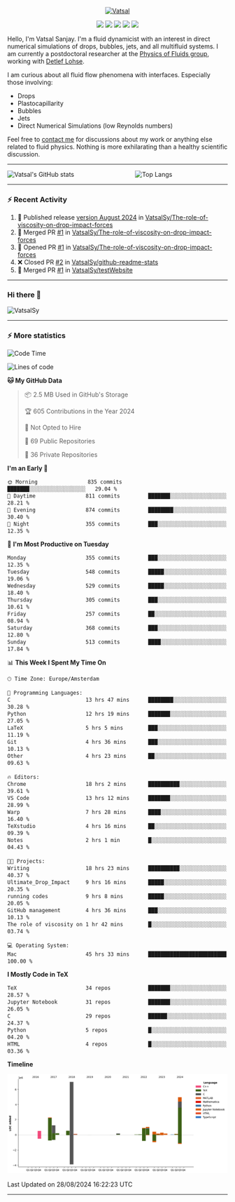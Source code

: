 <center>

[<img alt="Vatsal" width="200px" src="https://www.dropbox.com/s/dxyybgtblo8er6h/Logo_Vatsal_Vector.png?raw=1">](https://www.vatsalsanjay.com)

[<img src="https://img.shields.io/badge/googlescholar-4285F4?&style=for-the-badge&logo=googlescholar&logoColor=white">](https://scholar.google.com/citations?hl=en&user=67aQviYAAAAJ)
[<img src="https://img.shields.io/static/v1.svg?&style=for-the-badge&logo=ResearchGate&label=&message=ResearchGate&logoColor=white&color=green">](https://www.researchgate.net/profile/Vatsal-Sanjay-2)
[<img src="https://img.shields.io/badge/twitter-1DA1F2?&style=for-the-badge&logo=twitter&logoColor=white">](https://twitter.com/VatsalSanjay)
[<img src="https://img.shields.io/badge/linkedin-0A66C2?&style=for-the-badge&logo=linkedin">](https://www.linkedin.com/in/vatsalsanjay/)
[<img src="https://img.shields.io/badge/orcid-A6CE39?&style=for-the-badge&logo=orcid&logoColor=white">](https://orcid.org/0000-0002-4293-6099)

</center>

Hello, I'm Vatsal Sanjay. I'm a fluid dynamicist with an interest in direct numerical simulations of drops, bubbles, jets, and all multifluid systems. I am currently a postdoctoral researcher at the [Physics of Fluids group](https://pof.tnw.utwente.nl), working with [Detlef Lohse](https://en.wikipedia.org/wiki/Detlef_Lohse). 

I am curious about all fluid flow phenomena with interfaces. Especially those involving:

- Drops
- Plastocapillarity
- Bubbles
- Jets
- Direct Numerical Simulations (low Reynolds numbers)

Feel free to [contact me](mailto:contact@vatsalsanjay.com) for discussions about my work or anything else related to fluid physics. Nothing is more exhilarating than a healthy scientific discussion.

<!-- ![Vatsal's GitHub stats](https://github-readme-stats-xi-wine-74.vercel.app/api?username=VatsalSy&show_icons=true&theme=vision-friendly-dark)

![Top Langs](https://github-readme-stats-xi-wine-74.vercel.app/api/top-langs/?username=VatsalSy&layout=compact&theme=vision-friendly-dark) -->

---
<div style="display: flex; justify-content: space-between;">
    <img src="https://github-readme-stats-xi-wine-74.vercel.app/api?username=VatsalSy&show_icons=true&theme=vision-friendly-dark" alt="Vatsal's GitHub stats" style="width: 55%;">
    <img src="https://github-readme-stats-xi-wine-74.vercel.app/api/top-langs/?username=VatsalSy&layout=compact&theme=vision-friendly-dark" alt="Top Langs" style="width: 42%;">
</div>

---

### :zap: Recent Activity

<!--START_SECTION:activity-->
1. 🚀 Published release [version August 2024](https://github.com/VatsalSy/The-role-of-viscosity-on-drop-impact-forces/releases/tag/v1.0) in [VatsalSy/The-role-of-viscosity-on-drop-impact-forces](https://github.com/VatsalSy/The-role-of-viscosity-on-drop-impact-forces)
2. 🎉 Merged PR [#1](https://github.com/VatsalSy/The-role-of-viscosity-on-drop-impact-forces/pull/1) in [VatsalSy/The-role-of-viscosity-on-drop-impact-forces](https://github.com/VatsalSy/The-role-of-viscosity-on-drop-impact-forces)
3. 💪 Opened PR [#1](https://github.com/VatsalSy/The-role-of-viscosity-on-drop-impact-forces/pull/1) in [VatsalSy/The-role-of-viscosity-on-drop-impact-forces](https://github.com/VatsalSy/The-role-of-viscosity-on-drop-impact-forces)
4. ❌ Closed PR [#2](https://github.com/VatsalSy/github-readme-stats/pull/2) in [VatsalSy/github-readme-stats](https://github.com/VatsalSy/github-readme-stats)
5. 🎉 Merged PR [#1](https://github.com/VatsalSy/testWebsite/pull/1) in [VatsalSy/testWebsite](https://github.com/VatsalSy/testWebsite)
<!--END_SECTION:activity-->
---

### Hi there 👋
<p align="left"> <img src="https://komarev.com/ghpvc/?username=VatsalSy&label=Profile%20views&color=orange&style=for-the-badge" alt="VatsalSy" /> </p>

---
### :zap: More statistics

<!--START_SECTION:waka-->
![Code Time](http://img.shields.io/badge/Code%20Time-239%20hrs%2037%20mins-blue)

![Lines of code](https://img.shields.io/badge/From%20Hello%20World%20I%27ve%20Written-20.3%20million%20lines%20of%20code-blue)

**🐱 My GitHub Data** 

> 📦 2.5 MB Used in GitHub's Storage 
 > 
> 🏆 605 Contributions in the Year 2024
 > 
> 🚫 Not Opted to Hire
 > 
> 📜 69 Public Repositories 
 > 
> 🔑 36 Private Repositories 
 > 
**I'm an Early 🐤** 

```text
🌞 Morning                835 commits         ███████░░░░░░░░░░░░░░░░░░   29.04 % 
🌆 Daytime                811 commits         ███████░░░░░░░░░░░░░░░░░░   28.21 % 
🌃 Evening                874 commits         ████████░░░░░░░░░░░░░░░░░   30.40 % 
🌙 Night                  355 commits         ███░░░░░░░░░░░░░░░░░░░░░░   12.35 % 
```
📅 **I'm Most Productive on Tuesday** 

```text
Monday                   355 commits         ███░░░░░░░░░░░░░░░░░░░░░░   12.35 % 
Tuesday                  548 commits         █████░░░░░░░░░░░░░░░░░░░░   19.06 % 
Wednesday                529 commits         █████░░░░░░░░░░░░░░░░░░░░   18.40 % 
Thursday                 305 commits         ███░░░░░░░░░░░░░░░░░░░░░░   10.61 % 
Friday                   257 commits         ██░░░░░░░░░░░░░░░░░░░░░░░   08.94 % 
Saturday                 368 commits         ███░░░░░░░░░░░░░░░░░░░░░░   12.80 % 
Sunday                   513 commits         ████░░░░░░░░░░░░░░░░░░░░░   17.84 % 
```


📊 **This Week I Spent My Time On** 

```text
🕑︎ Time Zone: Europe/Amsterdam

💬 Programming Languages: 
C                        13 hrs 47 mins      ████████░░░░░░░░░░░░░░░░░   30.28 % 
Python                   12 hrs 19 mins      ███████░░░░░░░░░░░░░░░░░░   27.05 % 
LaTeX                    5 hrs 5 mins        ███░░░░░░░░░░░░░░░░░░░░░░   11.19 % 
Git                      4 hrs 36 mins       ███░░░░░░░░░░░░░░░░░░░░░░   10.13 % 
Other                    4 hrs 23 mins       ██░░░░░░░░░░░░░░░░░░░░░░░   09.63 % 

🔥 Editors: 
Chrome                   18 hrs 2 mins       ██████████░░░░░░░░░░░░░░░   39.61 % 
VS Code                  13 hrs 12 mins      ███████░░░░░░░░░░░░░░░░░░   28.99 % 
Warp                     7 hrs 28 mins       ████░░░░░░░░░░░░░░░░░░░░░   16.40 % 
TeXstudio                4 hrs 16 mins       ██░░░░░░░░░░░░░░░░░░░░░░░   09.39 % 
Notes                    2 hrs 1 min         █░░░░░░░░░░░░░░░░░░░░░░░░   04.43 % 

🐱‍💻 Projects: 
Writing                  18 hrs 23 mins      ██████████░░░░░░░░░░░░░░░   40.37 % 
Ultimate_Drop_Impact     9 hrs 16 mins       █████░░░░░░░░░░░░░░░░░░░░   20.35 % 
running codes            9 hrs 8 mins        █████░░░░░░░░░░░░░░░░░░░░   20.05 % 
GitHub management        4 hrs 36 mins       ███░░░░░░░░░░░░░░░░░░░░░░   10.13 % 
The role of viscosity on 1 hr 42 mins        █░░░░░░░░░░░░░░░░░░░░░░░░   03.74 % 

💻 Operating System: 
Mac                      45 hrs 33 mins      █████████████████████████   100.00 % 
```

**I Mostly Code in TeX** 

```text
TeX                      34 repos            ███████░░░░░░░░░░░░░░░░░░   28.57 % 
Jupyter Notebook         31 repos            ███████░░░░░░░░░░░░░░░░░░   26.05 % 
C                        29 repos            ██████░░░░░░░░░░░░░░░░░░░   24.37 % 
Python                   5 repos             █░░░░░░░░░░░░░░░░░░░░░░░░   04.20 % 
HTML                     4 repos             █░░░░░░░░░░░░░░░░░░░░░░░░   03.36 % 
```



**Timeline**

![Lines of Code chart](https://raw.githubusercontent.com/VatsalSy/VatsalSy/main/assets/bar_graph.png)


 Last Updated on 28/08/2024 16:22:23 UTC
<!--END_SECTION:waka-->
---

